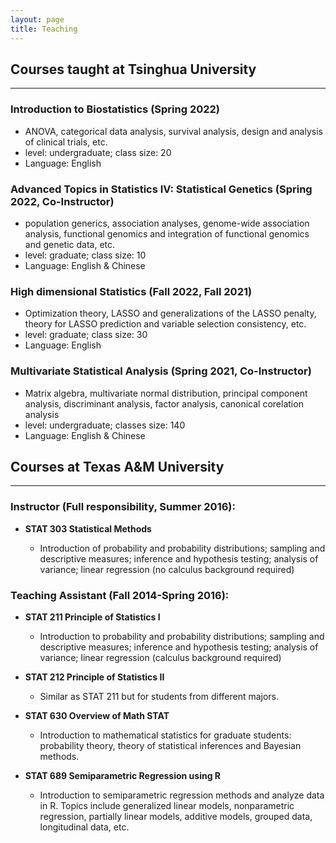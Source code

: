 ```yaml
---
layout: page
title: Teaching
---
```


## Courses taught at Tsinghua University
------------------------------------------------------

### Introduction to Biostatistics (Spring 2022)
   - ANOVA, categorical data analysis, survival analysis, design and analysis of clinical trials, etc.
   - level: undergraduate; class size: 20
   - Language: English

### Advanced Topics in Statistics IV: Statistical Genetics (Spring 2022, Co-Instructor)
  - population generics, association analyses, genome-wide association analysis, functional genomics and integration of functional genomics and genetic data, etc.
  - level: graduate; class size: 10
  - Language: English & Chinese

### High dimensional Statistics (Fall 2022, Fall 2021)
  - Optimization theory, LASSO and generalizations of the LASSO penalty, theory for LASSO prediction and variable selection consistency, etc.
  - level: graduate; class size: 30
  - Language: English

### Multivariate Statistical Analysis (Spring 2021, Co-Instructor)
  
  - Matrix algebra, multivariate normal distribution, principal component analysis, discriminant analysis, factor analysis, canonical corelation analysis
  - level: undergraduate; classes size: 140
  - Language: English & Chinese

## Courses at Texas A&M University
------------------------------------------------------
### Instructor (Full responsibility, Summer 2016):

- **STAT 303 Statistical Methods**

  - Introduction of probability and probability distributions; sampling and descriptive measures; inference and hypothesis testing; analysis of variance; linear regression (no calculus background required)

### Teaching Assistant (Fall 2014-Spring 2016):

- **STAT 211 Principle of Statistics I**

  - Introduction to probability and probability distributions; sampling and descriptive measures; inference and hypothesis testing; analysis of variance; linear regression (calculus background required)  
  
- **STAT 212 Principle of Statistics II**

  - Similar as STAT 211 but for students from different majors.
  
- **STAT 630 Overview of Math STAT** 

  - Introduction to mathematical statistics for graduate students: probability theory, theory of statistical inferences and Bayesian methods. 
  
- **STAT 689 Semiparametric Regression using R** 

  - Introduction to semiparametric regression methods and analyze data in R. Topics include generalized linear models, nonparametric regression, partially linear models, additive models, grouped data, longitudinal data, etc.


